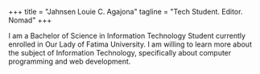 +++
title = "Jahnsen Louie C. Agajona"
tagline = "Tech Student. Editor. Nomad"
+++

I am a Bachelor of Science in Information Technology Student currently enrolled in Our Lady of Fatima University. I am willing to learn more about the subject of Information Technology, specifically about computer programming and web development.
